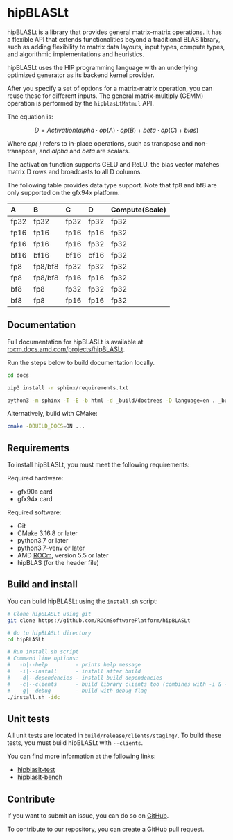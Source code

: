 # hipBLASLt

hipBLASLt is a library that provides general matrix-matrix operations. It has a flexible API that extends
functionalities beyond a traditional BLAS library, such as adding flexibility to matrix data layouts, input
types, compute types, and algorithmic implementations and heuristics.

hipBLASLt uses the HIP programming language with an underlying optimized generator as its backend
kernel provider.

After you specify a set of options for a matrix-matrix operation, you can reuse these for different
inputs. The general matrix-multiply (GEMM) operation is performed by the `hipblasLtMatmul` API.

The equation is:

```math
D = Activation(alpha \cdot op(A) \cdot op(B) + beta \cdot op(C) + bias)
```

Where *op( )* refers to in-place operations, such as transpose and non-transpose, and *alpha* and
*beta* are scalars.

The activation function supports GELU and ReLU. the bias vector matches matrix D rows and
broadcasts to all D columns.

The following table provides data type support. Note that fp8 and bf8 are only supported on the
gfx94x platform.

| A | B | C | D | Compute(Scale) |
| :--- | :--- | :--- | :--- | :--- |
| fp32  | fp32  | fp32  | fp32  | fp32  |
| fp16  | fp16  | fp16  | fp16  | fp32  |
| fp16  | fp16  | fp16  | fp32  | fp32  |
| bf16  | bf16  | bf16  | bf16  | fp32  |
| fp8   | fp8/bf8  | fp32   | fp32  | fp32  |
| fp8   | fp8/bf8  | fp16   | fp16  | fp32  |
| bf8   | fp8  | fp32  | fp32  | fp32  |
| bf8   | fp8  | fp16  | fp16  | fp32  |

## Documentation

Full documentation for hipBLASLt is available at
[rocm.docs.amd.com/projects/hipBLASLt](https://rocm.docs.amd.com/projects/hipBLASLt/en/latest/index.html).

Run the steps below to build documentation locally.

```bash
cd docs

pip3 install -r sphinx/requirements.txt

python3 -m sphinx -T -E -b html -d _build/doctrees -D language=en . _build/html
```

Alternatively, build with CMake:

```bash
cmake -DBUILD_DOCS=ON ...
```


## Requirements

To install hipBLASLt, you must meet the following requirements:

Required hardware:

* gfx90a card
* gfx94x card

Required software:

* Git
* CMake 3.16.8 or later
* python3.7 or later
* python3.7-venv or later
* AMD [ROCm](https://github.com/RadeonOpenCompute/ROCm), version 5.5 or later
* hipBLAS (for the header file)

## Build and install

You can build hipBLASLt using the `install.sh` script:

```bash
# Clone hipBLASLt using git
git clone https://github.com/ROCmSoftwarePlatform/hipBLASLt

# Go to hipBLASLt directory
cd hipBLASLt

# Run install.sh script
# Command line options:
#   -h|--help         - prints help message
#   -i|--install      - install after build
#   -d|--dependencies - install build dependencies
#   -c|--clients      - build library clients too (combines with -i & -d)
#   -g|--debug        - build with debug flag
./install.sh -idc
```

## Unit tests

All unit tests are located in `build/release/clients/staging/`. To build these tests, you must build
hipBLASLt with `--clients`.

You can find more information at the following links:

* [hipblaslt-test](clients/gtest/README.md)
* [hipblaslt-bench](clients/benchmarks/README.md)

## Contribute

If you want to submit an issue, you can do so on
[GitHub](https://github.com/ROCmSoftwarePlatform/hipBLASLt/issues).

To contribute to our repository, you can create a GitHub pull request.
